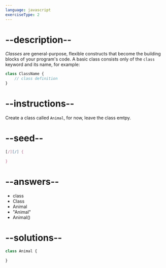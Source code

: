 ```yaml
---
language: javascript
exerciseType: 2
---
```


# --description--

_Classes_ are general-purpose, flexible constructs that become the building blocks of your program's code.
A basic class consists only of the `class` keyword and its name, for example:
```javascript
class ClassName {
    // class definition
}
```

# --instructions--

Create a class called `Animal`, for now, leave the class emtpy.

# --seed--

```javascript
[/][/] {
    
}
```

# --answers--

- class 
- Class 
- Animal
- "Animal"
- Animal()

# --solutions--

```javascript
class Animal {
    
}
```
